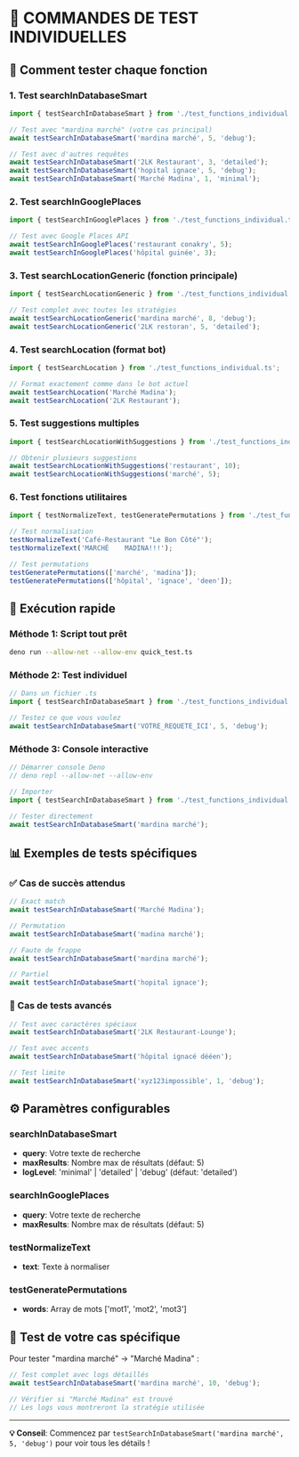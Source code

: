 # 🧪 COMMANDES DE TEST INDIVIDUELLES

## 🎯 Comment tester chaque fonction

### 1. **Test searchInDatabaseSmart**
```typescript
import { testSearchInDatabaseSmart } from './test_functions_individual.ts';

// Test avec "mardina marché" (votre cas principal)
await testSearchInDatabaseSmart('mardina marché', 5, 'debug');

// Test avec d'autres requêtes
await testSearchInDatabaseSmart('2LK Restaurant', 3, 'detailed');
await testSearchInDatabaseSmart('hopital ignace', 5, 'debug');
await testSearchInDatabaseSmart('Marché Madina', 1, 'minimal');
```

### 2. **Test searchInGooglePlaces**
```typescript
import { testSearchInGooglePlaces } from './test_functions_individual.ts';

// Test avec Google Places API
await testSearchInGooglePlaces('restaurant conakry', 5);
await testSearchInGooglePlaces('hôpital guinée', 3);
```

### 3. **Test searchLocationGeneric (fonction principale)**
```typescript
import { testSearchLocationGeneric } from './test_functions_individual.ts';

// Test complet avec toutes les stratégies
await testSearchLocationGeneric('mardina marché', 8, 'debug');
await testSearchLocationGeneric('2LK restoran', 5, 'detailed');
```

### 4. **Test searchLocation (format bot)**
```typescript
import { testSearchLocation } from './test_functions_individual.ts';

// Format exactement comme dans le bot actuel
await testSearchLocation('Marché Madina');
await testSearchLocation('2LK Restaurant');
```

### 5. **Test suggestions multiples**
```typescript
import { testSearchLocationWithSuggestions } from './test_functions_individual.ts';

// Obtenir plusieurs suggestions
await testSearchLocationWithSuggestions('restaurant', 10);
await testSearchLocationWithSuggestions('marché', 5);
```

### 6. **Test fonctions utilitaires**
```typescript
import { testNormalizeText, testGeneratePermutations } from './test_functions_individual.ts';

// Test normalisation
testNormalizeText('Café-Restaurant "Le Bon Côté"');
testNormalizeText('MARCHÉ    MADINA!!!');

// Test permutations
testGeneratePermutations(['marché', 'madina']);
testGeneratePermutations(['hôpital', 'ignace', 'deen']);
```

## 🚀 Exécution rapide

### Méthode 1: Script tout prêt
```bash
deno run --allow-net --allow-env quick_test.ts
```

### Méthode 2: Test individuel
```typescript
// Dans un fichier .ts
import { testSearchInDatabaseSmart } from './test_functions_individual.ts';

// Testez ce que vous voulez
await testSearchInDatabaseSmart('VOTRE_REQUETE_ICI', 5, 'debug');
```

### Méthode 3: Console interactive
```typescript
// Démarrer console Deno
// deno repl --allow-net --allow-env

// Importer
import { testSearchInDatabaseSmart } from './test_functions_individual.ts';

// Tester directement
await testSearchInDatabaseSmart('mardina marché');
```

## 📊 Exemples de tests spécifiques

### ✅ Cas de succès attendus
```typescript
// Exact match
await testSearchInDatabaseSmart('Marché Madina');

// Permutation
await testSearchInDatabaseSmart('madina marché');

// Faute de frappe
await testSearchInDatabaseSmart('mardina marché');

// Partiel
await testSearchInDatabaseSmart('hopital ignace');
```

### 🧪 Cas de tests avancés
```typescript
// Test avec caractères spéciaux
await testSearchInDatabaseSmart('2LK Restaurant-Lounge');

// Test avec accents
await testSearchInDatabaseSmart('hôpital ignacé dééen');

// Test limite
await testSearchInDatabaseSmart('xyz123impossible', 1, 'debug');
```

## ⚙️ Paramètres configurables

### searchInDatabaseSmart
- **query**: Votre texte de recherche
- **maxResults**: Nombre max de résultats (défaut: 5)
- **logLevel**: 'minimal' | 'detailed' | 'debug' (défaut: 'detailed')

### searchInGooglePlaces
- **query**: Votre texte de recherche
- **maxResults**: Nombre max de résultats (défaut: 5)

### testNormalizeText
- **text**: Texte à normaliser

### testGeneratePermutations
- **words**: Array de mots ['mot1', 'mot2', 'mot3']

## 🎯 Test de votre cas spécifique

Pour tester "mardina marché" → "Marché Madina" :

```typescript
// Test complet avec logs détaillés
await testSearchInDatabaseSmart('mardina marché', 10, 'debug');

// Vérifier si "Marché Madina" est trouvé
// Les logs vous montreront la stratégie utilisée
```

---

**💡 Conseil**: Commencez par `testSearchInDatabaseSmart('mardina marché', 5, 'debug')` pour voir tous les détails !